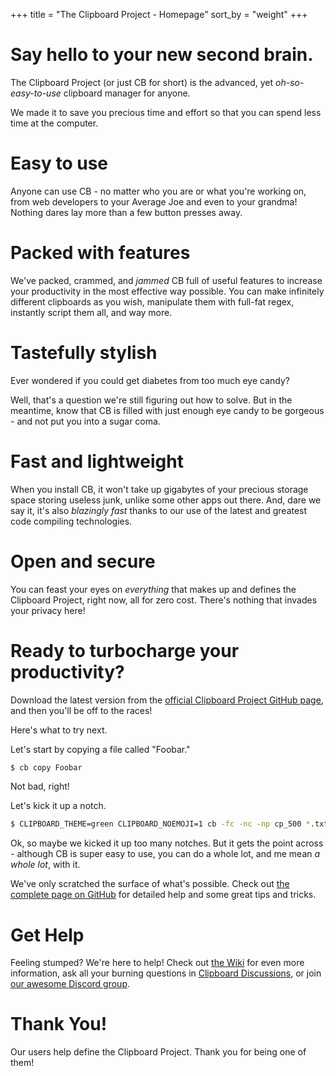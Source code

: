 +++
title = "The Clipboard Project - Homepage"
sort_by = "weight"
+++

# Say hello to your new second brain.

The Clipboard Project (or just CB for short) is the advanced, yet <i>oh-so-easy-to-use</i> clipboard manager for anyone.

We made it to save you precious time and effort so that you can spend less time at the computer.

# Easy to use

Anyone can use CB - no matter who you are or what you're working on, from web developers to your Average Joe and even to your grandma! Nothing dares lay more than a few button presses away.

# Packed with features

We've packed, crammed, and <i>jammed</i> CB full of useful features to increase your productivity in the most effective way possible. You can make infinitely different clipboards as you wish, manipulate them with full-fat regex, instantly script them all, and way more.

# Tastefully stylish

Ever wondered if you could get diabetes from too much eye candy?

Well, that's a question we're still figuring out how to solve. But in the meantime, know that CB is filled with just enough eye candy to be gorgeous - and not put you into a sugar coma.

# Fast and lightweight

When you install CB, it won't take up gigabytes of your precious storage space storing useless junk, unlike some other apps out there. And, dare we say it, it's also <i>blazingly fast</i> thanks to our use of the latest and greatest code compiling technologies.

# Open and secure

You can feast your eyes on <i>everything</i> that makes up and defines the Clipboard Project, right now, all for zero cost. There's nothing that invades your privacy here!

# Ready to turbocharge your productivity?

Download the latest version from the [official Clipboard Project GitHub page](https://github.com/Slackadays/Clipboard/blob/main/README.md#-1), and then you'll be off to the races!

Here's what to try next.

Let's start by copying a file called "Foobar."

```sh
$ cb copy Foobar
```

Not bad, right!

Let's kick it up a notch.

```sh
$ CLIPBOARD_THEME=green CLIPBOARD_NOEMOJI=1 cb -fc -nc -np cp_500 *.txt *.png
```

Ok, so maybe we kicked it up too many notches. But it gets the point across - although CB is super easy to use, you can do a whole lot, and me mean <i>a whole lot</i>, with it.


We've only scratched the surface of what's possible. Check out [the complete page on GitHub](https://github.com/Slackadays/Clipboard) for detailed help and some great tips and tricks.

# Get Help

Feeling stumped? We're here to help! Check out [the Wiki](https://github.com/Slackadays/Clipboard/wiki) for even more information, ask all your burning questions in [Clipboard Discussions](https://github.com/Slackadays/Clipboard/discussions), or join [our awesome Discord group](https://discord.gg/J6asnc3pEG).

# Thank You!

Our users help define the Clipboard Project. Thank you for being one of them!